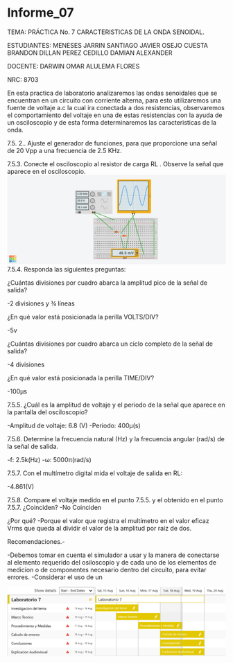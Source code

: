 # Informe_07

TEMA: PRÁCTICA No. 7 CARACTERISTICAS DE LA ONDA SENOIDAL.

ESTUDIANTES:  MENESES JARRIN SANTIAGO JAVIER OSEJO CUESTA BRANDON DILLAN PEREZ CEDILLO DAMIAN ALEXANDER 
    
DOCENTE: DARWIN OMAR ALULEMA FLORES 
 
NRC:  8703

En esta practica de laboratorio analizaremos las ondas senoidales que se encuentran en un circuito con corriente alterna, para esto utilizaremos una fuente de voltaje a.c la cual ira conectada a dos resistencias, observaremos el comportamiento del voltaje en una de estas resistencias con la ayuda de un osciloscopio y de esta forma determinaremos las caracteristicas de la onda.

7.5. 2.. Ajuste el generador de funciones, para que proporcione una señal de 20 Vpp a
una frecuencia de 2.5 KHz. 

7.5.3. Conecte el osciloscopio al resistor de carga RL
. Observe la señal que aparece en el osciloscopio. 
![Holo](https://github.com/Damian-A-Perez/Informe_07/blob/master/Img/Frantic%20Jarv-Gaaris.png)
7.5.4. Responda las siguientes preguntas:
 
¿Cuántas divisiones por cuadro abarca la amplitud pico de la señal de salida?

-2 divisiones y ¾ líneas 

¿En qué valor está posicionada la perilla VOLTS/DIV?  

-5v

¿Cuántas divisiones por cuadro abarca un ciclo completo de la señal de salida?

-4 divisiones

¿En qué valor está posicionada la perilla TIME/DIV? 

 -100µs
  
7.5.5. ¿Cuál es la amplitud de voltaje y el periodo de la señal que aparece en la pantalla
del osciloscopio? 

-Amplitud de voltaje: 6.8 (V) 
-Periodo: 400µ(s)
  
 7.5.6. Determine la frecuencia natural (Hz) y la frecuencia angular (rad/s) de la señal de
salida. 

-f: 2.5k(Hz)
-ω: 5000π(rad/s) 

7.5.7. Con el multímetro digital mida el voltaje de salida en RL: 

-4.861(V)

7.5.8. Compare el voltaje medido en el punto 7.5.5. y el obtenido en el punto 7.5.7.
¿Coinciden? 
-No Coinciden 

¿Por qué?
-Porque el valor que registra el multímetro en el valor eficaz Vrms que queda al dividir el valor de la amplitud por raíz de dos.

Recomendaciones.-

-Debemos tomar en cuenta el simulador a usar y la manera de conectarse al elemento requerido del osiloscopio y de cada uno de los elementos de medicion o de componentes necesario dentro del circuito, para evitar errores.
-Considerar el uso de un 



![cronograma](https://github.com/Damian-A-Perez/Informe_07/blob/master/Img/L7%20CRONO.png)
